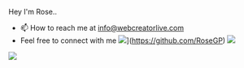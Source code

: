 
Hey I'm Rose..

- 📫 How to reach me at info@webcreatorlive.com
- Feel free to connect with me
<img src="https://img.shields.io/badge/github-%2312100E.svg?&style=for-the-badge&logo=github&logoColor=white&color=black" />](https://github.com/RoseGP)
[<img src="https://img.shields.io/badge/gitlab-%2312100E.svg?&style=for-the-badge&logo=gitlab&logoColor=white&color=9b51e0" />](https://github.com/RoseGP)

[<img src="https://img.shields.io/badge/linkedin-%230077B5.svg?&style=for-the-badge&logo=linkedin&logoColor=white" />]( https://www.linkedin.com/in/rosegp/)





<!---
RoseGP/RoseGP is a ✨ special ✨ repository because its `README.md` (this file) appears on your GitHub profile.
You can click the Preview link to take a look at your changes.
--->
